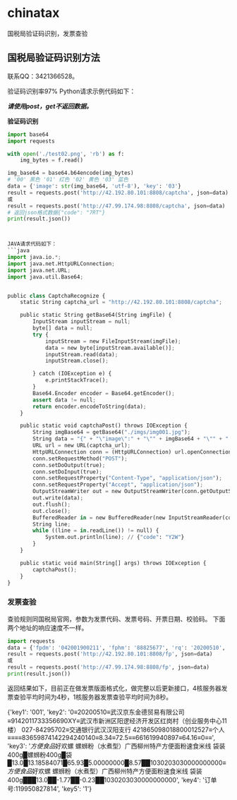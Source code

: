 # chinatax
国税局验证码识别，发票查验
## 国税局验证码识别方法
联系QQ：3421366528。

验证码识别率97%
Python请求示例代码如下：

***请使用post，get不返回数据。***

**验证码识别**
```python
import base64
import requests

with open('./test02.png', 'rb') as f:
    img_bytes = f.read()

img_base64 = base64.b64encode(img_bytes)
# '00' 黑色 '01' 红色 '02' 黄色 '03' 蓝色
data = {'image': str(img_base64, 'utf-8'), 'key': '03'}
result = requests.post('http://42.192.80.101:8808/captcha', json=data)
或
result = requests.post('http://47.99.174.98:8808/captcha', json=data)
# 返回json格式数据{"code": "7RT"}
print(result.json())



JAVA请求代码如下：
```java
import java.io.*;
import java.net.HttpURLConnection;
import java.net.URL;
import java.util.Base64;


public class CaptchaRecognize {
    static String captcha_url = "http://42.192.80.101:8808/captcha";

    public static String getBase64(String imgFile) {
        InputStream inputStream = null;
        byte[] data = null;
        try {
            inputStream = new FileInputStream(imgFile);
            data = new byte[inputStream.available()];
            inputStream.read(data);
            inputStream.close();

        } catch (IOException e) {
            e.printStackTrace();
        }
        Base64.Encoder encoder = Base64.getEncoder();
        assert data != null;
        return encoder.encodeToString(data);
    }

    public static void captchaPost() throws IOException {
        String imgBase64 = getBase64("./imgs/img001.jpg");
        String data = "{" + "\"image\":" + "\"" + imgBase64 + "\"" + "," + "\"key\":" + "\"03\"" + "}";
        URL url = new URL(captcha_url);
        HttpURLConnection conn = (HttpURLConnection) url.openConnection();
        conn.setRequestMethod("POST");
        conn.setDoOutput(true);
        conn.setDoInput(true);
        conn.setRequestProperty("Content-Type", "application/json");
        conn.setRequestProperty("Accept", "application/json");
        OutputStreamWriter out = new OutputStreamWriter(conn.getOutputStream());
        out.write(data);
        out.flush();
        out.close();
        BufferedReader in = new BufferedReader(new InputStreamReader(conn.getInputStream(), "UTF-8"));
        String line;
        while ((line = in.readLine()) != null) {
            System.out.println(line); // {"code": "Y2W"}
        }
    }

    public static void main(String[] args) throws IOException {
        captchaPost();
    }
}

```


### 发票查验
查验规则同国税局官网，参数为发票代码、发票号码、开票日期、校验码。
下面两个地址的响应速度不一样。
```python
import requests
data = {'fpdm': '042001900211', 'fphm': '88825677', 'rq': '20200510', 'jym': '240140'}
result = requests.post('http://42.192.80.101:8808/fp', json=data)
或
result = requests.post('http://47.99.174.98:8808/fp', json=data)
print(result.json())
```
返回结果如下，目前正在做发票版面格式化，做完整以后更新接口，4核服务器发票查验平均时间为4秒，1核服务器发票查验平均时间为8秒。

{'key1': '001', 'key2': '0≡20200510≡武汉京东金德贸易有限公司≡9142011733356690XY≡武汉市新洲区阳逻经济开发区红岗村（创业服务中心11楼） 027-84295702≡交通银行武汉汉阳支行 421865098018800012527≡个人≡≡≡≡83659874142294240140≡8.34≡72.5≡≡661619940897≡64.16≡0≡≡', 'key3': '*方便食品*好欢螺 螺蛳粉（水煮型）广西柳州特产方便面粉速食米线 袋装400g█螺蛳粉400g█袋█13.0█13.18584071█65.93█5.00000000█8.57██1030203030000000000≡*方便食品*好欢螺 螺蛳粉（水煮型）广西柳州特产方便面粉速食米线 袋装400g███13.0██-1.77██-0.23██1030203030000000000', 'key4': '订单号:119950827814', 'key5': '1'}
